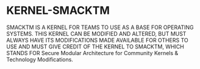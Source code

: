 # KERNEL-SMACKTM
SMACKTM IS A KERNEL FOR TEAMS TO USE AS A BASE FOR OPERATING SYSTEMS. THIS KERNEL CAN BE MODIFIED AND ALTERED, BUT MUST ALWAYS HAVE ITS MODIFICATIONS MADE AVAILABLE FOR OTHERS TO USE AND MUST GIVE CREDIT OF THE KERNEL TO SMACKTM, WHICH STANDS FOR Secure Modular Architecture for Community Kernels &amp; Technology Modifications.

